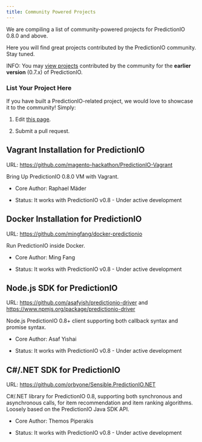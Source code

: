 ```yaml
---
title: Community Powered Projects
---
```


We are compiling a list of community-powered projects for PredictionIO 0.8.0 and
above.

Here you will find great projects contributed by the PredictionIO community.
Stay tuned.

INFO: You may [view projects](http://docs.prediction.io/0.7.2/contribution/projects.html)
contributed by the community for the **earlier version** (0.7.x) of
PredictionIO.

### List Your Project Here

If you have built a PredictionIO-related project, we would love to showcase it
to the community! Simply:

1. Edit [this page](https://github.com/PredictionIO/PredictionIO/blob/livedoc/docs/manual/community/projects.html.md).

2. Submit a pull request.

## Vagrant Installation for PredictionIO

URL: https://github.com/magento-hackathon/PredictionIO-Vagrant

Bring Up PredictionIO 0.8.0 VM with Vagrant.

- Core Author: Raphael Mäder

- Status: It works with PredictionIO v0.8 - Under active development


## Docker Installation for PredictionIO

URL: https://github.com/mingfang/docker-predictionio

Run PredictionIO inside Docker.

- Core Author: Ming Fang

- Status: It works with PredictionIO v0.8 - Under active development


## Node.js SDK for PredictionIO

URL: https://github.com/asafyish/predictionio-driver and
https://www.npmjs.org/package/predictionio-driver

Node.js PredictionIO 0.8+ client supporting both callback syntax and promise
syntax.

- Core Author: Asaf Yishai

- Status: It works with PredictionIO v0.8 - Under active development


## C#/.NET SDK for PredictionIO

URL: https://github.com/orbyone/Sensible.PredictionIO.NET

C#/.NET library for PredictionIO 0.8, supporting both synchronous and
asynchronous calls, for item recommendation and item ranking algorithms. Loosely
based on the PredictionIO Java SDK API.

- Core Author: Themos Piperakis

- Status: It works with PredictionIO v0.8 - Under active development

